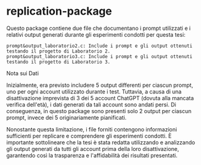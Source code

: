 # replication-package
Questo package contiene due file che documentano i prompt utilizzati e i relativi output generati durante gli esperimenti condotti per questa tesi:

    prompt&output_laboratorio2.c: Include i prompt e gli output ottenuti testando il progetto di Laboratorio 2.
    prompt&output_laboratorio3.c: Include i prompt e gli output ottenuti testando il progetto di Laboratorio 3.

Nota sui Dati

Inizialmente, era previsto includere 5 output differenti per ciascun prompt, uno per ogni account utilizzato durante i test. Tuttavia, a causa di una disattivazione imprevista di 3 dei 5 account ChatGPT (dovuta alla mancata verifica dell'età), i dati generati da tali account sono andati persi. Di conseguenza, in questo package sono presenti solo 2 output per ciascun prompt, invece dei 5 originariamente pianificati.

Nonostante questa limitazione, i file forniti contengono informazioni sufficienti per replicare e comprendere gli esperimenti condotti. È importante sottolineare che la tesi è stata redatta utilizzando e analizzando gli output generati da tutti gli account prima della loro disattivazione, garantendo così la trasparenza e l'affidabilità dei risultati presentati.
